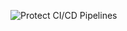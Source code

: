 ![Protect CI/CD Pipelines](https://github.com/felipecosta09/DSSC/workflows/Protect%20CI/CD%20Pipelines/badge.svg?branch=master)
